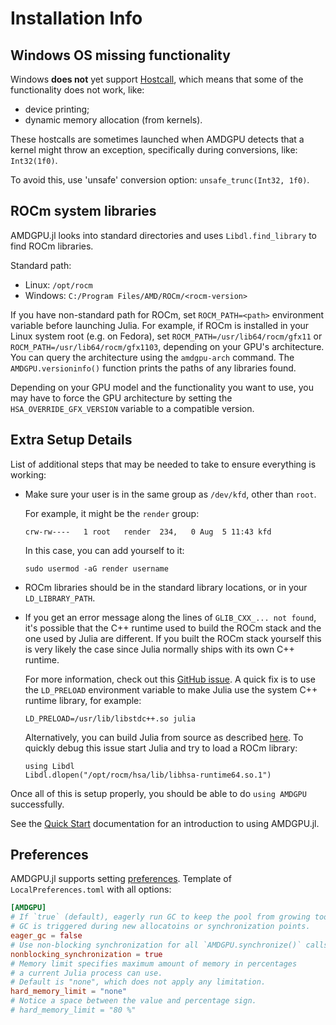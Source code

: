 # Installation Info

## Windows OS missing functionality

Windows **does not** yet support [Hostcall](@ref), which means that
some of the functionality does not work, like:

- device printing;
- dynamic memory allocation (from kernels).

These hostcalls are sometimes launched when AMDGPU detects that a
kernel might throw an exception, specifically during conversions, like:
`Int32(1f0)`.

To avoid this, use 'unsafe' conversion option:
`unsafe_trunc(Int32, 1f0)`.

## ROCm system libraries

AMDGPU.jl looks into standard directories
and uses `Libdl.find_library` to find ROCm libraries.

Standard path:
- Linux: `/opt/rocm`
- Windows: `C:/Program Files/AMD/ROCm/<rocm-version>`

If you have non-standard path for ROCm, set `ROCM_PATH=<path>`
environment variable before launching Julia. For example, if ROCm is installed
in your Linux system root (e.g. on Fedora), set `ROCM_PATH=/usr/lib64/rocm/gfx11` or
`ROCM_PATH=/usr/lib64/rocm/gfx1103`, depending on your GPU's architecture. You
can query the architecture using the `amdgpu-arch` command. The `AMDGPU.versioninfo()`
function prints the paths of any libraries found.

Depending on your GPU model and the functionality you want to use, you may have
to force the GPU architecture by setting the `HSA_OVERRIDE_GFX_VERSION`
variable to a compatible version.

## Extra Setup Details

List of additional steps that may be needed to take to ensure everything is working:

- Make sure your user is in the same group as `/dev/kfd`, other than `root`.

    For example, it might be the `render` group:

    ```
    crw-rw----   1 root   render  234,   0 Aug  5 11:43 kfd
    ```

    In this case, you can add yourself to it:

    ```
    sudo usermod -aG render username
    ```

- ROCm libraries should be in the standard library locations, or in your `LD_LIBRARY_PATH`.

- If you get an error message along the lines of `GLIB_CXX_... not found`,
    it's possible that the C++ runtime used to build the ROCm stack
    and the one used by Julia are different.
    If you built the ROCm stack yourself this is very likely the case
    since Julia normally ships with its own C++ runtime.

    For more information, check out this [GitHub issue](https://github.com/JuliaLang/julia/issues/34276).
    A quick fix is to use the `LD_PRELOAD` environment variable to make Julia use the system C++ runtime library, for example:

    ```
    LD_PRELOAD=/usr/lib/libstdc++.so julia
    ```

    Alternatively, you can build Julia from source as described
    [here](https://github.com/JuliaLang/julia/blob/master/doc/build/build.md).
    To quickly debug this issue start Julia and try to load a ROCm library:

    ```
    using Libdl
    Libdl.dlopen("/opt/rocm/hsa/lib/libhsa-runtime64.so.1")
    ```

Once all of this is setup properly, you should be able to do `using AMDGPU`
successfully.

See the [Quick Start](@ref) documentation for an introduction to using AMDGPU.jl.

## Preferences

AMDGPU.jl supports setting
[preferences](https://github.com/JuliaPackaging/Preferences.jl).
Template of `LocalPreferences.toml` with all options:

```toml
[AMDGPU]
# If `true` (default), eagerly run GC to keep the pool from growing too big.
# GC is triggered during new allocatoins or synchronization points.
eager_gc = false
# Use non-blocking synchronization for all `AMDGPU.synchronize()` calls.
nonblocking_synchronization = true
# Memory limit specifies maximum amount of memory in percentages
# a current Julia process can use.
# Default is "none", which does not apply any limitation.
hard_memory_limit = "none"
# Notice a space between the value and percentage sign.
# hard_memory_limit = "80 %"
```
